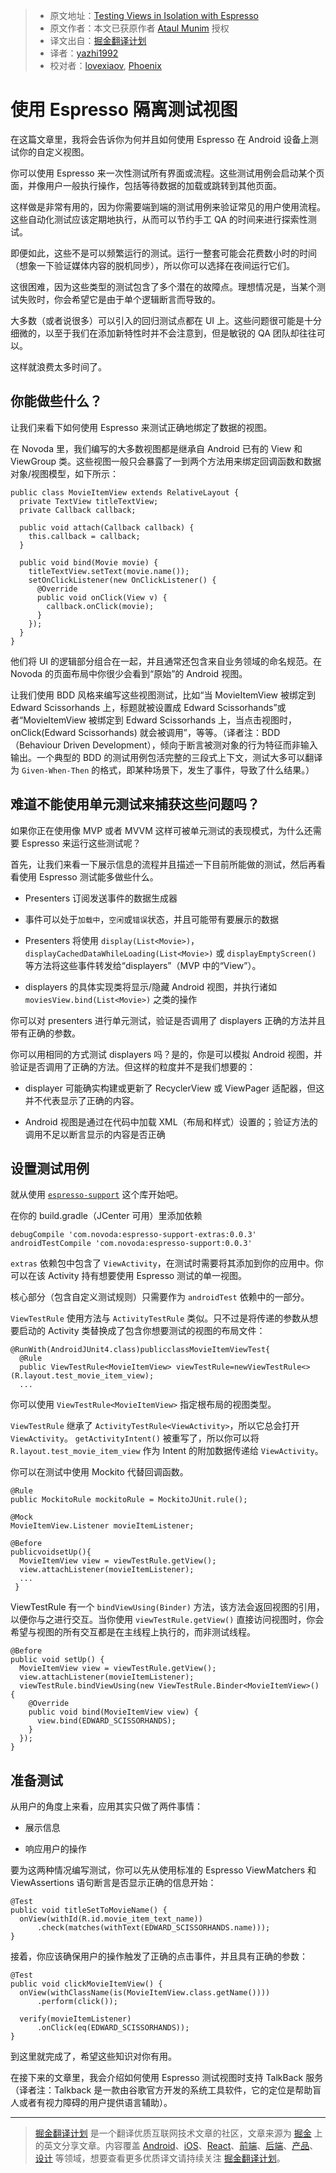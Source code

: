> * 原文地址：[Testing Views in Isolation with Espresso](https://www.novoda.com/blog/testing-views-in-isolation-with-espresso/)
> * 原文作者：本文已获原作者 [Ataul Munim](https://www.novoda.com/blog/author/ataulm/) 授权
> * 译文出自：[掘金翻译计划](https://github.com/xitu/gold-miner)
> * 译者：[yazhi1992](https://github.com/yazhi1992)
> * 校对者：[lovexiaov](https://github.com/lovexiaov), [Phoenix](https://github.com/wbinarytree)

# 使用 Espresso 隔离测试视图 #

在这篇文章里，我将会告诉你为何并且如何使用 Espresso 在 Android 设备上测试你的自定义视图。

你可以使用 Espresso 来一次性测试所有界面或流程。这些测试用例会启动某个页面，并像用户一般执行操作，包括等待数据的加载或跳转到其他页面。

这样做是非常有用的，因为你需要端到端的测试用例来验证常见的用户使用流程。这些自动化测试应该定期地执行，从而可以节约手工 QA 的时间来进行探索性测试。

即便如此，这些不是可以频繁运行的测试。运行一整套可能会花费数小时的时间（想象一下验证媒体内容的脱机同步），所以你可以选择在夜间运行它们。

这很困难，因为这些类型的测试包含了多个潜在的故障点。理想情况是，当某个测试失败时，你会希望它是由于单个逻辑断言而导致的。

大多数（或者说很多）可以引入的回归测试点都在 UI 上。这些问题很可能是十分细微的，以至于我们在添加新特性时并不会注意到，但是敏锐的 QA 团队却往往可以。

这样就浪费太多时间了。

## 你能做些什么？ ##

让我们来看下如何使用 Espresso 来测试正确地绑定了数据的视图。

在 Novoda 里，我们编写的大多数视图都是继承自 Android 已有的 View 和 ViewGroup 类。这些视图一般只会暴露了一到两个方法用来绑定回调函数和数据对象/视图模型，如下所示：

```
public class MovieItemView extends RelativeLayout {  
  private TextView titleTextView;
  private Callback callback;

  public void attach(Callback callback) {
    this.callback = callback;
  }

  public void bind(Movie movie) {
    titleTextView.setText(movie.name());
    setOnClickListener(new OnClickListener() {
      @Override 
      public void onClick(View v) {
        callback.onClick(movie);
      }
    });
  }
}
```

他们将 UI 的逻辑部分组合在一起，并且通常还包含来自业务领域的命名规范。在
 Novoda 的页面布局中你很少会看到“原始”的 Android 视图。

让我们使用 BDD 风格来编写这些视图测试，比如“当 MovieItemView 被绑定到 Edward Scissorhands 上，标题就被设置成 Edward Scissorhands”或者“MovieItemView 被绑定到 Edward Scissorhands 上，当点击视图时，onClick(Edward Scissorhands) 就会被调用”，等等。（译者注：BDD（Behaviour Driven Development），倾向于断言被测对象的行为特征而非输入输出。一个典型的 BDD 的测试用例包活完整的三段式上下文，测试大多可以翻译为 `Given-When-Then` 的格式，即某种场景下，发生了事件，导致了什么结果。）

## 难道不能使用单元测试来捕获这些问题吗？ ##

如果你正在使用像 MVP 或者 MVVM 这样可被单元测试的表现模式，为什么还需要 Espresso 来运行这些测试呢？

首先，让我们来看一下展示信息的流程并且描述一下目前所能做的测试，然后再看看使用 Espresso 测试能多做些什么。

- Presenters 订阅发送事件的数据生成器

- 事件可以处于`加载中`，`空闲`或`错误`状态，并且可能带有要展示的数据

- Presenters 将使用 `display(List<Movie>)`，`displayCachedDataWhileLoading(List<Movie>)` 或 `displayEmptyScreen()` 等方法将这些事件转发给“displayers”（MVP 中的“View”）。

- displayers 的具体实现类将显示/隐藏 Android 视图，并执行诸如 `moviesView.bind(List<Movie>)` 之类的操作

你可以对 presenters 进行单元测试，验证是否调用了 displayers 正确的方法并且带有正确的参数。

你可以用相同的方式测试 displayers 吗？是的，你是可以模拟 Android 视图，并验证是否调用了正确的方法。但这样的粒度并不是我们想要的：

- displayer 可能确实构建或更新了 RecyclerView 或 ViewPager 适配器，但这并不代表显示了正确的内容。

- Android 视图是通过在代码中加载 XML（布局和样式）设置的；验证方法的调用不足以断言显示的内容是否正确

## 设置测试用例 ## 

就从使用 [`espresso-support`](https://github.com/novoda/spikes/tree/master/espresso-support) 这个库开始吧。

在你的 build.gradle（JCenter 可用）里添加依赖

```
debugCompile 'com.novoda:espresso-support-extras:0.0.3'  
androidTestCompile 'com.novoda:espresso-support:0.0.3'
```

`extras` 依赖包中包含了 `ViewActivity`，在测试时需要将其添加到你的应用中。你可以在该 Activity 持有想要使用 Espresso 测试的单一视图。

核心部分（包含自定义测试规则）只需要作为 `androidTest` 依赖中的一部分。

`ViewTestRule` 使用方法与 `ActivityTestRule` 类似。只不过是将传递的参数从想要启动的 Activity 类替换成了包含你想要测试的视图的布局文件：

```
@RunWith(AndroidJUnit4.class)publicclassMovieItemViewTest{  
  @Rule
  public ViewTestRule<MovieItemView> viewTestRule=newViewTestRule<>(R.layout.test_movie_item_view);
  ...
```

你可以使用 `ViewTestRule<MovieItemView>` 指定根布局的视图类型。

`ViewTestRule` 继承了 `ActivityTestRule<ViewActivity>`，所以它总会打开 `ViewActivity`。 `getActivityIntent()` 被重写了，所以你可以将 `R.layout.test_movie_item_view` 作为 Intent 的附加数据传递给 `ViewActivity`。

你可以在测试中使用 Mockito 代替回调函数。

```
@Rule
public MockitoRule mockitoRule = MockitoJUnit.rule();

@Mock
MovieItemView.Listener movieItemListener;

@Before
publicvoidsetUp(){  
  MovieItemView view = viewTestRule.getView();
  view.attachListener(movieItemListener);
  ...
 }
```

ViewTestRule 有一个 `bindViewUsing(Binder)` 方法，该方法会返回视图的引用，以便你与之进行交互。当你使用 `viewTestRule.getView()` 直接访问视图时，你会希望与视图的所有交互都是在主线程上执行的，而非测试线程。

```
@Before
public void setUp() {  
  MovieItemView view = viewTestRule.getView();
  view.attachListener(movieItemListener);
  viewTestRule.bindViewUsing(new ViewTestRule.Binder<MovieItemView>() {
    @Override
    public void bind(MovieItemView view) {
      view.bind(EDWARD_SCISSORHANDS);
    }
  });
}
```

## 准备测试 ## 

从用户的角度上来看，应用其实只做了两件事情：

- 展示信息

- 响应用户的操作

要为这两种情况编写测试，你可以先从使用标准的 Espresso ViewMatchers 和 ViewAssertions 语句断言是否显示正确的信息开始：

```
@Test
public void titleSetToMovieName() {  
  onView(withId(R.id.movie_item_text_name))
      .check(matches(withText(EDWARD_SCISSORHANDS.name)));
}
```

接着，你应该确保用户的操作触发了正确的点击事件，并且具有正确的参数：

```
@Test
public void clickMovieItemView() {  
  onView(withClassName(is(MovieItemView.class.getName())))
      .perform(click());

  verify(movieItemListener)
      .onClick(eq(EDWARD_SCISSORHANDS));
}
```

到这里就完成了，希望这些知识对你有用。

在接下来的文章里，我会介绍如何使用 Espresso 测试视图时支持 TalkBack 服务（译者注：Talkback 是一款由谷歌官方开发的系统工具软件，它的定位是帮助盲人或者有视力障碍的用户提供语言辅助）。

---

> [掘金翻译计划](https://github.com/xitu/gold-miner) 是一个翻译优质互联网技术文章的社区，文章来源为 [掘金](https://juejin.im) 上的英文分享文章。内容覆盖 [Android](https://github.com/xitu/gold-miner#android)、[iOS](https://github.com/xitu/gold-miner#ios)、[React](https://github.com/xitu/gold-miner#react)、[前端](https://github.com/xitu/gold-miner#前端)、[后端](https://github.com/xitu/gold-miner#后端)、[产品](https://github.com/xitu/gold-miner#产品)、[设计](https://github.com/xitu/gold-miner#设计) 等领域，想要查看更多优质译文请持续关注 [掘金翻译计划](https://github.com/xitu/gold-miner)。
